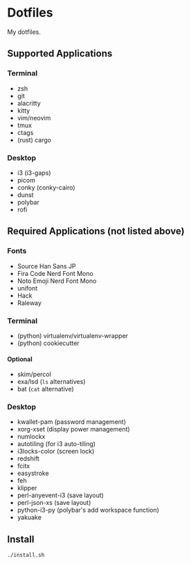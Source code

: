 # Dotfiles

My dotfiles.

## Supported Applications

### Terminal

- zsh
- git
- alacritty
- kitty
- vim/neovim
- tmux
- ctags
- (rust) cargo

### Desktop

- i3 (i3-gaps)
- picom
- conky (conky-cairo)
- dunst
- polybar
- rofi

## Required Applications (not listed above)

### Fonts

- Source Han Sans JP
- Fira Code Nerd Font Mono
- Noto Emoji Nerd Font Mono
- unifont
- Hack
- Raleway

### Terminal

- (python) virtualenv/virtualenv-wrapper
- (python) cookiecutter

#### Optional

- skim/percol
- exa/lsd (`ls` alternatives)
- bat (`cat` alternative)

### Desktop

- kwallet-pam (password management)
- xorg-xset (display power management)
- numlockx
- autotiling (for i3 auto-tiling)
- i3locks-color (screen lock)
- redshift
- fcitx
- easystroke
- feh
- klipper
- perl-anyevent-i3 (save layout)
- perl-json-xs (save layout)
- python-i3-py (polybar's add workspace function)
- yakuake

## Install

```sh
./install.sh
```
